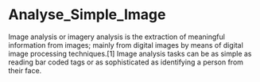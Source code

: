 # Analyse_Simple_Image
Image analysis or imagery analysis is the extraction of meaningful information from images; mainly from digital images by means of digital image processing techniques.[1] Image analysis tasks can be as simple as reading bar coded tags or as sophisticated as identifying a person from their face.
